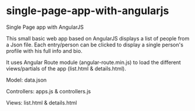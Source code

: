 single-page-app-with-angularjs
==============================

Single Page app with AngularJS

This small basic web app based on AngularJS displays a list of people from a Json file. 
Each entry/person can be clicked to display a single person's profile with his full info and bio.

It uses Angular Route module (angular-route.min.js) to load the different views/partials of the app (list.html & details.html).

Model: data.json

Controllers: apps.js & controllers.js

Views: list.html & details.html
